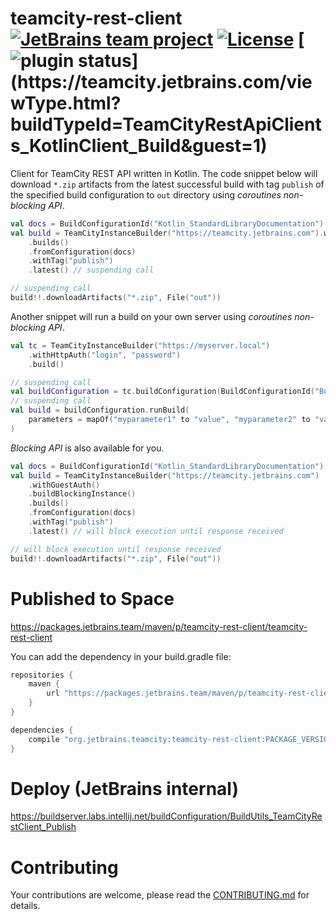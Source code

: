 # teamcity-rest-client [![JetBrains team project](http://jb.gg/badges/team.svg)](https://confluence.jetbrains.com/display/ALL/JetBrains+on+GitHub) [![License](https://img.shields.io/badge/License-Apache%202.0-blue.svg)](https://opensource.org/licenses/Apache-2.0) [![plugin status](https://teamcity.jetbrains.com/app/rest/builds/buildType:(id:TeamCityRestApiClients_KotlinClient_Build)/statusIcon.svg)](https://teamcity.jetbrains.com/viewType.html?buildTypeId=TeamCityRestApiClients_KotlinClient_Build&guest=1)

Client for TeamCity REST API written in Kotlin. The code snippet below will download `*.zip` artifacts from the latest successful build with tag `publish` of the specified build configuration to `out` directory using *coroutines non-blocking API*.
```kotlin
val docs = BuildConfigurationId("Kotlin_StandardLibraryDocumentation")
val build = TeamCityInstanceBuilder("https://teamcity.jetbrains.com").withGuestAuth().build()
    .builds()
    .fromConfiguration(docs)
    .withTag("publish")
    .latest() // suspending call

// suspending call
build!!.downloadArtifacts("*.zip", File("out"))
```

Another snippet will run a build on your own server using *coroutines non-blocking API*.
```kotlin
val tc = TeamCityInstanceBuilder("https://myserver.local")
    .withHttpAuth("login", "password")
    .build()

// suspending call
val buildConfiguration = tc.buildConfiguration(BuildConfigurationId("BuildConfId"))
// suspending call
val build = buildConfiguration.runBuild( 
    parameters = mapOf("myparameter1" to "value", "myparameter2" to "value")
)
```

*Blocking API* is also available for you.
```kotlin
val docs = BuildConfigurationId("Kotlin_StandardLibraryDocumentation")
val build = TeamCityInstanceBuilder("https://teamcity.jetbrains.com")
    .withGuestAuth()
    .buildBlockingInstance() 
    .builds()
    .fromConfiguration(docs)
    .withTag("publish")
    .latest() // will block execution until response received

// will block execution until response received
build!!.downloadArtifacts("*.zip", File("out"))
```

# Published to Space
https://packages.jetbrains.team/maven/p/teamcity-rest-client/teamcity-rest-client


You can add the dependency in your build.gradle file:

```gradle
repositories {
    maven {
        url "https://packages.jetbrains.team/maven/p/teamcity-rest-client/teamcity-rest-client"
    }
}

dependencies {
    compile "org.jetbrains.teamcity:teamcity-rest-client:PACKAGE_VERSION"
}
```

# Deploy (JetBrains internal)

https://buildserver.labs.intellij.net/buildConfiguration/BuildUtils_TeamCityRestClient_Publish

# Contributing

Your contributions are welcome, please read the [CONTRIBUTING.md](CONTRIBUTING.md) for details. 
